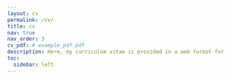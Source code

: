 ```yaml
---
layout: cv
permalink: /cv/
title: cv
nav: true
nav_order: 3
cv_pdf: # example_pdf.pdf
description: Here, my curriculum vitae is provided in a web format for ease of access and convenience.
toc:
  sidebar: left
---
```

